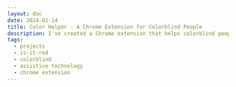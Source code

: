 ```yaml
---
layout: doc
date: 2024-01-14
title: Color Helper - A Chrome Extension for Colorblind People
description: I've created a Chrome extension that helps colorblind people to identify colors and color shades on websites
tags:
  - projects
  - is-it-red
  - colorblind
  - assistive technology
  - chrome extension
---
```


<Title/>

![Color Helper](/resources/color-helper.png)

A project that I've been putting off for a long time is finally done. 
I've created a Chrome extension that helps people with color vision deficiency to identify colors and color shades on websites. 

It's simply called _Color Helper_ and it is available on the [chrome web store](https://chromewebstore.google.com/detail/color-helper/lppofdjcegodcddmccmnicgfmblkdpbj) for Chrome, Edge, Brave, Opera, Vivaldi and other chromium-based browsers and on [Firefox Addons](https://addons.mozilla.org/en-US/firefox/addon/color-helper/) for Firefox and its derivates.

It uses the fast lookup table algorithm that I've developed for [isit.red](/pages/is-it-red.md) to identify color shades on the page and then displays the color name and the color shade.

[Here's a video](https://www.youtube.com/watch?v=44-L_XipVJg) and the [source code](https://github.com/Mtillmann/color-helper-extension) is on GitHub!

I hope this will help some people to better understand colors on the web.


<Comment/>